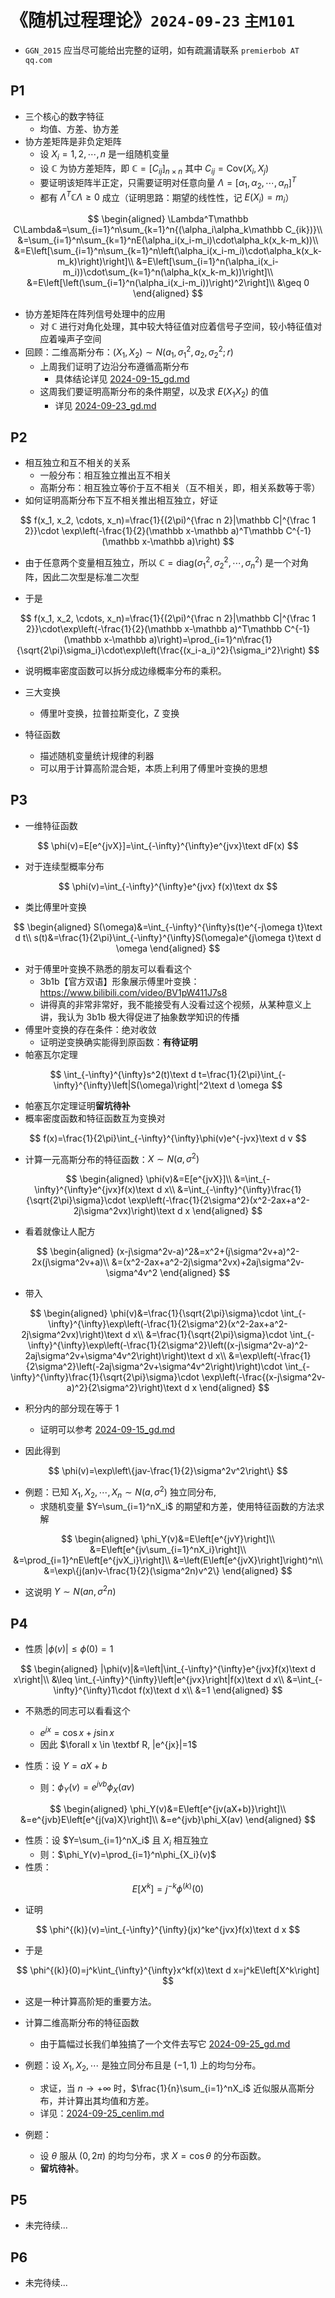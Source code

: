 # 《随机过程理论》`2024-09-23` `主M101`

- `GGN_2015` 应当尽可能给出完整的证明，如有疏漏请联系 `premierbob AT qq.com`

## P1

- 三个核心的数字特征
  - 均值、方差、协方差
- 协方差矩阵是非负定矩阵
  - 设 $X_i=1, 2, \cdots, n$ 是一组随机变量
  - 设 $\mathbb C$ 为协方差矩阵，即 $\mathbb C=[C_{ij}]_{n\times n}$ 其中 $C_{ij}=\text{Cov}(X_i, X_j)$
  - 要证明该矩阵半正定，只需要证明对任意向量 $\Lambda=[\alpha_1, \alpha_2, \cdots, \alpha_n]^T$
  - 都有 $\Lambda^T\mathbb C\Lambda\geq 0$ 成立（证明思路：期望的线性性，记 $E(X_i)=m_i$）

$$
\begin{aligned}
\Lambda^T\mathbb C\Lambda&=\sum_{i=1}^n\sum_{k=1}^n{(\alpha_i\alpha_k\mathbb C_{ik})}\\
&=\sum_{i=1}^n\sum_{k=1}^nE(\alpha_i(x_i-m_i)\cdot\alpha_k(x_k-m_k))\\
&=E\left[\sum_{i=1}^n\sum_{k=1}^n\left(\alpha_i(x_i-m_i)\cdot\alpha_k(x_k-m_k)\right)\right]\\
&=E\left[\sum_{i=1}^n(\alpha_i(x_i-m_i))\cdot\sum_{k=1}^n(\alpha_k(x_k-m_k))\right]\\
&=E\left[\left(\sum_{i=1}^n(\alpha_i(x_i-m_i))\right)^2\right]\\
&\geq 0
\end{aligned}
$$

- 协方差矩阵在阵列信号处理中的应用
  - 对 $\mathbb C$ 进行对角化处理，其中较大特征值对应着信号子空间，较小特征值对应着噪声子空间
- 回顾：二维高斯分布：$(X_1, X_2)\sim N(a_1, \sigma_1^2, a_2 ,\sigma_2^2;r)$
  - 上周我们证明了边沿分布遵循高斯分布
    - 具体结论详见 [2024-09-15_gd.md](../../data/2024a-rand/2024-09-15_gd.md)
  - 这周我们要证明高斯分布的条件期望，以及求 $E(X_1X_2)$ 的值
    - 详见 [2024-09-23_gd.md](../../data/2024a-rand/2024-09-23_gd.md)

## P2

- 相互独立和互不相关的关系
  - 一般分布：相互独立推出互不相关
  - 高斯分布：相互独立等价于互不相关（互不相关，即，相关系数等于零）
- 如何证明高斯分布下互不相关推出相互独立，好证

$$
f(x_1, x_2, \cdots, x_n)=\frac{1}{(2\pi)^{\frac n 2}|\mathbb C|^{\frac 1 2}}\cdot \exp\left(-\frac{1}{2}(\mathbb x-\mathbb a)^T\mathbb C^{-1}(\mathbb x-\mathbb a)\right)
$$

- 由于任意两个变量相互独立，所以 $\mathbb C=\text{diag}(\sigma_1^2, \sigma_2^2, \cdots, \sigma_n^2)$ 是一个对角阵，因此二次型是标准二次型

- 于是

$$
f(x_1, x_2, \cdots, x_n)=\frac{1}{(2\pi)^{\frac n 2}|\mathbb C|^{\frac 1 2}}\cdot\exp\left(-\frac{1}{2}(\mathbb x-\mathbb a)^T\mathbb C^{-1}(\mathbb x-\mathbb a)\right)=\prod_{i=1}^n\frac{1}{\sqrt{2\pi}\sigma_i}\cdot\exp\left(\frac{(x_i-a_i)^2}{\sigma_i^2}\right)
$$

- 说明概率密度函数可以拆分成边缘概率分布的乘积。

- 三大变换
  - 傅里叶变换，拉普拉斯变化，Z 变换
- 特征函数
  - 描述随机变量统计规律的利器
  - 可以用于计算高阶混合矩，本质上利用了傅里叶变换的思想

## P3

- 一维特征函数

$$
\phi(v)=E[e^{jvX}]=\int_{-\infty}^{\infty}e^{jvx}\text dF(x)
$$

- 对于连续型概率分布

$$
\phi(v)=\int_{-\infty}^{\infty}e^{jvx} f(x)\text dx
$$

- 类比傅里叶变换

$$
\begin{aligned}
S(\omega)&=\int_{-\infty}^{\infty}s(t)e^{-j\omega t}\text d t\\
s(t)&=\frac{1}{2\pi}\int_{-\infty}^{\infty}S(\omega)e^{j\omega t}\text d \omega
\end{aligned}
$$

- 对于傅里叶变换不熟悉的朋友可以看看这个
  - 3b1b【官方双语】形象展示傅里叶变换：https://www.bilibili.com/video/BV1pW411J7s8
  - 讲得真的非常非常好，我不能接受有人没看过这个视频，从某种意义上讲，我认为 3b1b 极大得促进了抽象数学知识的传播
- 傅里叶变换的存在条件：绝对收敛
  - 证明逆变换确实能得到原函数：**有待证明**
- 帕塞瓦尔定理

$$
\int_{-\infty}^{\infty}s^2(t)\text d t=\frac{1}{2\pi}\int_{-\infty}^{\infty}\left|S(\omega)\right|^2\text d \omega
$$

- 帕塞瓦尔定理证明**留坑待补**
- 概率密度函数和特征函数互为变换对

$$
f(x)=\frac{1}{2\pi}\int_{-\infty}^{\infty}\phi(v)e^{-jvx}\text d v
$$

- 计算一元高斯分布的特征函数：$X\sim N(a, \sigma^2)$

$$
\begin{aligned}
\phi(v)&=E[e^{jvX}]\\
&=\int_{-\infty}^{\infty}e^{jvx}f(x)\text d x\\
&=\int_{-\infty}^{\infty}\frac{1}{\sqrt{2\pi}\sigma}\cdot \exp\left(-\frac{1}{2\sigma^2}(x^2-2ax+a^2-2j\sigma^2vx)\right)\text d x
\end{aligned}
$$

-  看着就像让人配方

$$
\begin{aligned}
(x-j\sigma^2v-a)^2&=x^2+(j\sigma^2v+a)^2-2x(j\sigma^2v+a)\\
&=(x^2-2ax+a^2-2j\sigma^2vx)+2aj\sigma^2v-\sigma^4v^2
\end{aligned}
$$

- 带入

$$
\begin{aligned}
\phi(v)&=\frac{1}{\sqrt{2\pi}\sigma}\cdot \int_{-\infty}^{\infty}\exp\left(-\frac{1}{2\sigma^2}(x^2-2ax+a^2-2j\sigma^2vx)\right)\text d x\\
&=\frac{1}{\sqrt{2\pi}\sigma}\cdot \int_{-\infty}^{\infty}\exp\left(-\frac{1}{2\sigma^2}\left((x-j\sigma^2v-a)^2-2aj\sigma^2v+\sigma^4v^2\right)\right)\text d x\\
&=\exp\left(-\frac{1}{2\sigma^2}\left(-2aj\sigma^2v+\sigma^4v^2\right)\right)\cdot \int_{-\infty}^{\infty}\frac{1}{\sqrt{2\pi}\sigma}\cdot \exp\left(-\frac{(x-j\sigma^2v-a)^2}{2\sigma^2}\right)\text d x
\end{aligned}
$$

- 积分内的部分现在等于 1
  - 证明可以参考 [2024-09-15_gd.md](../../data/2024a-rand/2024-09-15_gd.md)

- 因此得到

$$
\phi(v)=\exp\left\{jav-\frac{1}{2}\sigma^2v^2\right\}
$$

- 例题：已知 $X_1, X_2, \cdots, X_n \sim N(a, \sigma^2)$ 独立同分布,
  - 求随机变量 $Y=\sum_{i=1}^nX_i$ 的期望和方差，使用特征函数的方法求解

$$
\begin{aligned}
\phi_Y(v)&=E\left[e^{jvY}\right]\\
&=E\left[e^{jv\sum_{i=1}^nX_i}\right]\\
&=\prod_{i=1}^nE\left[e^{jvX_i}\right]\\
&=\left(E\left[e^{jvX}\right]\right)^n\\
&=\exp\{j(an)v-\frac{1}{2}(\sigma^2n)v^2\}
\end{aligned}
$$

- 这说明 $Y\sim N(an, \sigma^2n)$

## P4

- 性质 $|\phi(v)|\leq \phi(0)=1$

$$
\begin{aligned}
|\phi(v)|&=\left|\int_{-\infty}^{\infty}e^{jvx}f(x)\text d x\right|\\
&\leq \int_{-\infty}^{\infty}\left|e^{jvx}\right|f(x)\text d x\\
&=\int_{-\infty}^{\infty}1\cdot f(x)\text d x\\
&=1
\end{aligned}
$$

- 不熟悉的同志可以看看这个
  - $e^{jx}=\cos x + j \sin x$
  - 因此 $\forall x \in \textbf R, |e^{jx}|=1$

- 性质：设 $Y=aX+b$
  - 则：$\phi_Y(v)=e^{jvb}\phi_X(av)$

$$
\begin{aligned}
\phi_Y(v)&=E\left[e^{jv(aX+b)}\right]\\
&=e^{jvb}E\left[e^{j(va)X}\right]\\
&=e^{jvb}\phi_X(av)
\end{aligned}
$$

- 性质：设 $Y=\sum_{i=1}^nX_i$ 且 $X_i$ 相互独立
  - 则：$\phi_Y(v)=\prod_{i=1}^n\phi_{X_i}(v)$
- 性质：

$$
E\left[X^k\right]=j^{-k}\phi^{(k)}(0)
$$

- 证明

$$
\phi^{(k)}(v)=\int_{-\infty}^{\infty}(jx)^ke^{jvx}f(x)\text d x
$$

- 于是

$$
\phi^{(k)}(0)=j^k\int_{\infty}^{\infty}x^kf(x)\text d x=j^kE\left[X^k\right]
$$

- 这是一种计算高阶矩的重要方法。
- 计算二维高斯分布的特征函数
  - 由于篇幅过长我们单独搞了一个文件去写它 [2024-09-25_gd.md](../../data/2024a-rand/2024-09-25_gd.md)

- 例题：设 $X_1, X_2, \cdots$ 是独立同分布且是 $(-1, 1)$ 上的均匀分布。
  - 求证，当 $n\to+\infty$ 时，$\frac{1}{n}\sum_{i=1}^nX_i$ 近似服从高斯分布，并计算出其均值和方差。
  - 详见：[2024-09-25_cenlim.md](../../data/2024a-rand/2024-09-25_cenlim.md)

- 例题：
  - 设 $\theta$ 服从 $(0, 2\pi)$ 的均匀分布，求 $X=\cos \theta$ 的分布函数。
  - **留坑待补**。

## P5

- 未完待续...

## P6

- 未完待续...
